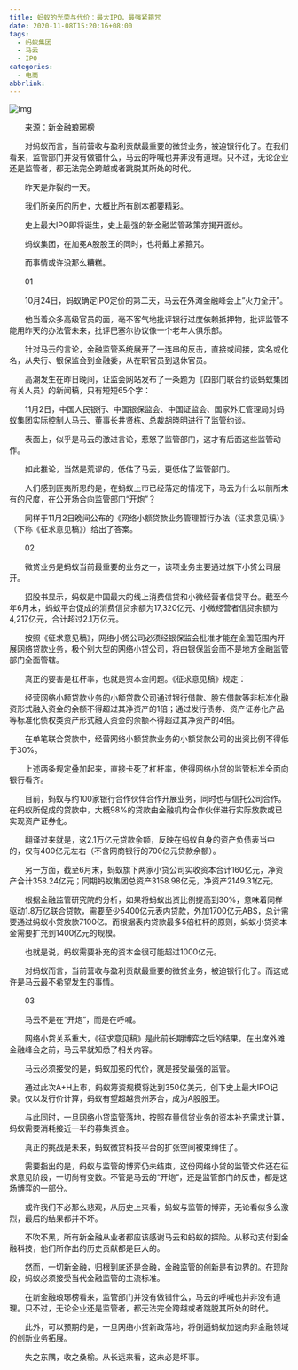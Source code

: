 ```yaml
---
title: 蚂蚁的光荣与代价：最大IPO，最强紧箍咒
date: 2020-11-08T15:20:16+08:00
tags:
  - 蚂蚁集团
  - 马云
  - IPO
categories:
  - 电商
abbrlink:
---
```


![img](https://cdn.jsdelivr.net/gh/yakeing/Documentation@main/Hexo/images/4c15-kcieyvz8329361.png)

　　来源：新金融琅琊榜

　　对蚂蚁而言，当前营收与盈利贡献最重要的微贷业务，被迫银行化了。在我们看来，监管部门并没有做错什么，马云的呼喊也并非没有道理。只不过，无论企业还是监管者，都无法完全跨越或者跳脱其所处的时代。

　　昨天是炸裂的一天。

　　我们所亲历的历史，大概比所有剧本都要精彩。

　　史上最大IPO即将诞生，史上最强的新金融监管政策亦揭开面纱。

　　蚂蚁集团，在加冕A股股王的同时，也将戴上紧箍咒。

　　而事情或许没那么糟糕。

　　01

　　10月24日，蚂蚁确定IPO定价的第二天，马云在外滩金融峰会上“火力全开”。

　　他当着众多高级官员的面，毫不客气地批评银行过度依赖抵押物，批评监管不能用昨天的办法管未来，批评巴塞尔协议像一个老年人俱乐部。

　　针对马云的言论，金融监管系统展开了一连串的反击，直接或间接，实名或化名，从央行、银保监会到金融委，从在职官员到退休官员。

　　高潮发生在昨日晚间，证监会网站发布了一条题为《四部门联合约谈蚂蚁集团有关人员》的新闻稿，只有短短65个字：

　　11月2日，中国人民银行、中国银保监会、中国证监会、国家外汇管理局对蚂蚁集团实际控制人马云、董事长井贤栋、总裁胡晓明进行了监管约谈。

　　表面上，似乎是马云的激进言论，惹怒了监管部门，这才有后面这些监管动作。

　　如此推论，当然是荒谬的，低估了马云，更低估了监管部门。

　　人们感到匪夷所思的是，在蚂蚁上市已经落定的情况下，马云为什么以前所未有的尺度，在公开场合向监管部门“开炮”？

　　同样于11月2日晚间公布的《网络小额贷款业务管理暂行办法（征求意见稿）》（下称《征求意见稿》）给出了答案。

　　02

　　微贷业务是蚂蚁当前最重要的业务之一，该项业务主要通过旗下小贷公司展开。

　　招股书显示，蚂蚁是中国最大的线上消费信贷和小微经营者信贷平台。截至今年6月末，蚂蚁平台促成的消费信贷余额为17,320亿元、小微经营者信贷余额为4,217亿元，合计超过2.1万亿元。

　　按照《征求意见稿》，网络小贷公司必须经银保监会批准才能在全国范围内开展网络贷款业务，极个别大型的网络小贷公司，将由银保监会而不是地方金融监管部门全面管辖。

　　真正的要害是杠杆率，也就是资本金问题。《征求意见稿》规定：

　　经营网络小额贷款业务的小额贷款公司通过银行借款、股东借款等非标准化融资形式融入资金的余额不得超过其净资产的1倍；通过发行债券、资产证券化产品等标准化债权类资产形式融入资金的余额不得超过其净资产的4倍。

　　在单笔联合贷款中，经营网络小额贷款业务的小额贷款公司的出资比例不得低于30%。

　　上述两条规定叠加起来，直接卡死了杠杆率，使得网络小贷的监管标准全面向银行看齐。

　　目前，蚂蚁与约100家银行合作伙伴合作开展业务，同时也与信托公司合作。在蚂蚁所促成的贷款中，大概98%的贷款由金融机构合作伙伴进行实际放款或已实现资产证券化。

　　翻译过来就是，这2.1万亿元贷款余额，反映在蚂蚁自身的资产负债表当中的，仅有400亿元左右（不含网商银行的700亿元贷款余额）。

　　另一方面，截至6月末，蚂蚁旗下两家小贷公司实收资本合计160亿元，净资产合计358.24亿元；同期蚂蚁集团总资产3158.98亿元，净资产2149.31亿元。

　　根据金融监管研究院的分析，如果将蚂蚁出资比例提高到30%，意味着同样驱动1.8万亿联合贷款，需要至少5400亿元表内贷款，外加1700亿元ABS，总计需要通过蚂蚁小贷放款7100亿。而根据表内贷款最多5倍杠杆的原则，蚂蚁小贷资本金需要扩充到1400亿元的规模。

　　也就是说，蚂蚁需要补充的资本金很可能超过1000亿元。

　　对蚂蚁而言，当前营收与盈利贡献最重要的微贷业务，被迫银行化了。而这或许是马云最不希望发生的事情。

　　03

　　马云不是在“开炮”，而是在呼喊。

　　网络小贷关系重大，《征求意见稿》是此前长期博弈之后的结果。在出席外滩金融峰会之前，马云早就知悉了相关内容。

　　马云必须接受的是，蚂蚁加冕的代价，就是接受最强的监管。

　　通过此次A+H上市，蚂蚁筹资规模将达到350亿美元，创下史上最大IPO记录。仅以发行价计算，蚂蚁有望超越贵州茅台，成为A股股王。

　　与此同时，一旦网络小贷监管落地，按照存量信贷业务的资本补充需求计算，蚂蚁需要消耗接近一半的募集资金。

　　真正的挑战是未来，蚂蚁微贷科技平台的扩张空间被束缚住了。

　　需要指出的是，蚂蚁与监管的博弈仍未结束，这份网络小贷的监管文件还在征求意见阶段，一切尚有变数。不管是马云的“开炮”，还是监管部门的反击，都是这场博弈的一部分。

　　或许我们不必那么悲观，从历史上来看，蚂蚁与监管的博弈，无论看似多么激烈，最后的结果都并不坏。

　　不吹不黑，所有新金融从业者都应该感谢马云和蚂蚁的探险。从移动支付到金融科技，他们所作出的历史贡献都是巨大的。

　　然而，一切新金融，归根到底还是金融，金融监管的创新是有边界的。在现阶段，蚂蚁必须接受当代金融监管的主流标准。

　　在新金融琅琊榜看来，监管部门并没有做错什么，马云的呼喊也并非没有道理。只不过，无论企业还是监管者，都无法完全跨越或者跳脱其所处的时代。

　　此外，可以预期的是，一旦网络小贷新政落地，将倒逼蚂蚁加速向非金融领域的创新业务拓展。

　　失之东隅，收之桑榆。从长远来看，这未必是坏事。